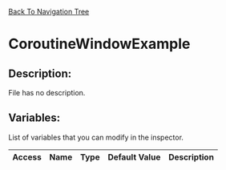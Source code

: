 [Back To Navigation Tree](https://wesleywh.github.io/githubpages/docs/navigation.html)
# CoroutineWindowExample

## Description:
File has no description.

## Variables:
List of variables that you can modify in the inspector.

|Access|Name|Type|Default Value|Description|
|---|---|---|---|---|
